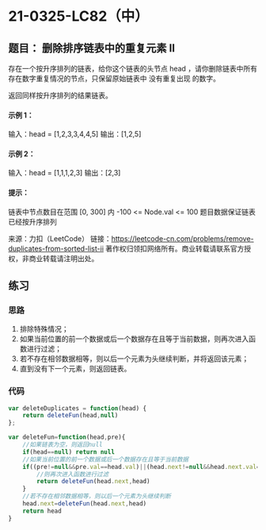 # 21-0325-LC82（中）

## 题目： 删除排序链表中的重复元素 II

存在一个按升序排列的链表，给你这个链表的头节点 head ，请你删除链表中所有存在数字重复情况的节点，只保留原始链表中 没有重复出现 的数字。

返回同样按升序排列的结果链表。

#### 示例 1：

输入：head = [1,2,3,3,4,4,5]
输出：[1,2,5]

#### 示例 2：


输入：head = [1,1,1,2,3]
输出：[2,3]

#### 提示：

链表中节点数目在范围 [0, 300] 内
-100 <= Node.val <= 100
题目数据保证链表已经按升序排列

来源：力扣（LeetCode）
链接：https://leetcode-cn.com/problems/remove-duplicates-from-sorted-list-ii
著作权归领扣网络所有。商业转载请联系官方授权，非商业转载请注明出处。



## 练习

### 思路

1. 排除特殊情况；
2. 如果当前位置的前一个数据或后一个数据存在且等于当前数据，则再次进入函数进行过滤；
3. 若不存在相邻数据相等，则以后一个元素为头继续判断，并将返回该元素；
5. 直到没有下一个元素，则返回链表。

### 代码

```js
var deleteDuplicates = function(head) {
    return deleteFun(head,null)
};

var deleteFun=function(head,pre){
    //如果链表为空，则返回null
    if(head==null) return null
    //如果当前位置的前一个数据或后一个数据存在且等于当前数据
    if((pre!=null&&pre.val==head.val)||(head.next!=null&&head.next.val==head.val)){
        //则再次进入函数进行过滤
        return deleteFun(head.next,head)
    }
    //若不存在相邻数据相等，则以后一个元素为头继续判断
    head.next=deleteFun(head.next,head)
    return head
}
```

